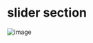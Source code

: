 # slider section 


![image](https://user-images.githubusercontent.com/35266228/207599913-ea8be4bd-9e29-4a9f-b481-1e65afc3d37d.png)
